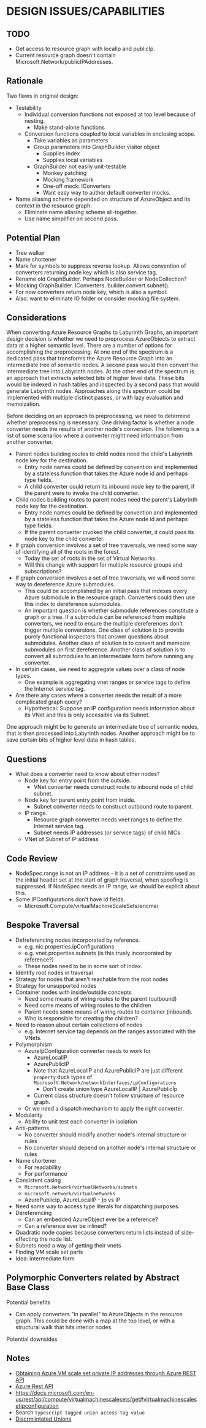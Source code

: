 # DESIGN ISSUES/CAPABILITIES

## TODO
* Get access to resource graph with localIp and publicIp.
* Current resource graph doesn't contain Microsoft.Network/publicIPAddresses.

## Rationale

Two flaws in original design:
* Testability
  * Individual conversion functions not exposed at top level because of nesting.
    * Make stand-alone functions
  * Conversion functions coupled to local variables in enclosing scope.
    * Take variables as parameters
    * Group parameters into GraphBuilder visitor object
      * Supplies index
      * Supplies local variables
    * GraphBuilder not easily unit-testable
      * Monkey patching
      * Mocking framework
      * One-off mock: IConverters
      * Want easy way to author default converter mocks.
* Name aliasing scheme depended on structure of AzureObject and its context in the resource graph.
  * Eliminate name aliasing scheme all-together.
  * Use name simplifier on second pass.

## Potential Plan
* Tree walker
* Name shortener
* Mark for symbols to suppress reverse lookup. Allows convention of converters returning node key which is also service tag.
* Rename old GraphBuilder. Perhaps NodeBuilder or NodeCollection?
* Mocking GraphBuilder. IConverters. builder.convert.subnet().
* For now converters return node key, which is also a symbol.
* Also: want to eliminate IO folder or consider mocking file system.



## Considerations

When converting Azure Resource Graphs to Labyrinth Graphs, an important design decision is whether we need to preprocess AzureObjects to extract data at a higher semantic level. There are a number of options for accomplishing the preprocessing. At one end of the spectrum is a dedicated pass that transforms the Azure Resource Graph into an intermediate tree of semantic nodes. A second pass would then convert the intermediate tree into Labyrinth nodes. At the other end of the spectrum is an approach that extracts selected bits of higher level data. These bits would be indexed in hash tables and inspected by a second pass that would generate Labyrinth nodes. Approaches along this spectrum could be implemented with multiple distinct passes, or with lazy evaluation and memoization.

Before deciding on an approach to preprocessing, we need to determine whether preprocessing is necessary. One driving factor is whether a node converter needs the results of another node's conversion. The following is a list of some scenarios where a converter might need information from another converter.
* Parent nodes building routes to child nodes need the child's Labyrinth node key for the destination.
  * Entry node names could be defined by convention and implemented by a stateless function that takes the Azure node id and perhaps type fields.
  * A child converter could return its inbound node key to the parent, if the parent were to invoke the child converter.
* Child nodes building routes to parent nodes need the parent's Labyrinth node key for the destination.
  * Entry node names could be defined by convention and implemented by a stateless function that takes the Azure node id and perhaps type fields.
  * If the parent converter invoked the child converter, it could pass its node key to the child converter.
* If graph conversion involves a set of tree traversals, we need some way of identifying all of the roots in the forest.
  * Today the set of roots in the set of Virtual Networks.
  * Will this change with support for multiple resource groups and subscriptions?
* If graph conversion involves a set of tree traversals, we will need some way to dereference Azure submodules.
  * This could be accomplished by an initial pass that indexes every Azure submodule in the resource graph. Converters could then use this index to dereference submodules.
  * An important question is whether submodule references constitute a graph or a tree. If a submodule can be referenced from multiple converters, we need to ensure the multiple dereferences don't trigger multiple conversions. One class of solution is to provide purely functional inspectors that answer questions about submodules. Another class of solution is to convert and memoize submodules on first dereference. Another class of solution is to convert all submodules to an intermediate form before running any converter.
* In certain cases, we need to aggregate values over a class of node types.
  * One example is aggregating vnet ranges or service tags to define the Internet service tag.
* Are there any cases where a converter needs the result of a more complicated graph query?
  * Hypothetical: Suppose an IP configuration needs information about its VNet and this is only accessible via its Subnet.

One approach might be to generate an intermediate tree of semantic nodes, that is then processed into Labyrinth nodes. Another approach might be to save certain bits of higher level data in hash tables. 

## Questions
* What does a converter need to know about other nodes?
  * Node key for entry point from the outside.
    * VNet converter needs construct route to inbound node of child subnet.
  * Node key for parent entry point from inside.
    * Subnet converter needs to construct outbound route to parent.
  * IP range.
    * Resource graph converter needs vnet ranges to define the Internet service tag.
    * Subnet needs IP addresses (or service tags) of child NICs
  * VNet of Subnet of IP address

## Code Review
* NodeSpec.range is not an IP address - it is a set of constraints used as the initial header set at the start of graph traversal, when spoofing is suppressed. If NodeSpec needs an IP range, we should be explicit about this.
* Some IPConfigurations don't have id fields.
  * Microsoft.Compute/virtualMachineScaleSets/ericmai

## Bespoke Traversal
* Defreferencing nodes incorporated by reference.
  * e.g. nic.properties.ipConfigurations
  * e.g. vnet.properties.subnets (is this truely incorporated by reference?)
  * These nodes need to be in some sort of index.
* Identify root nodes in traversal
* Strategy for nodes that aren't reachable from the root nodes
* Strategy for unsupported nodes
* Container nodes with inside/outside concepts
  * Need some means of wiring routes to the parent (outbound)
  * Need some means of wiring routes to the children
  * Parent needs some means of wiring routes to container (inbound).
  * Who is responsible for creating the children?
* Need to reason about certain collections of nodes
  * e.g. Internet service tag depends on the ranges associated with the VNets.
* Polymorphism
  * AzureIpConfiguration converter needs to work for
    * AzureLocalIP
    * AzurePublicIP
    * Note that AzureLocalIP and AzurePublicIP are just different `property` duck types of `Microsoft.Network/networkInterfaces/ipConfigurations`
      * Don't create union type AzureLocalIP | AzurePublicIp
    * Current class structure doesn't follow structure of resource graph.
  * Or we need a dispatch mechanism to apply the right converter.
* Modularity
  * Ability to unit test each converter in isolation
* Anti-patterns
  * No converter should modify another node's internal structure or rules
  * No converter should depend on another node's internal structure or rules
* Name shortener
  * For readability
  * For performance
* Consistent casing
  * `Microsoft.Network/virtualNetworks/subnets`
  * `microsoft.network/virtualnetworks`
  * AzurePublicIp, AzureLocalIP - Ip vs IP
* Need some way to access type literals for dispatching purposes.
* Dereferencing
  * Can an embedded AzureObject ever be a reference?
  * Can a reference ever be inlined?
* Quadratic node copies because converters return lists instead of side-effecting the node list.
* Subnets need a way of getting their vnets
* Finding VM scale set parts
* Idea: intermediate form

## Polymorphic Converters related by Abstract Base Class
Potential benefits
* Can apply converters "in parallel" to AzureObjects in the resource graph. This could be done with a map at the top level, or with a structural walk that hits interior nodes.

Potential downsides

## Notes

* [Obtaining Azure VM scale set private IP addresses through Azure REST API](https://stackoverflow.com/questions/50111834/obtaining-azure-vm-scale-set-private-ip-addresses-through-azure-rest-api)
* [Azure Rest API](https://docs.microsoft.com/en-us/rest/api/virtualnetwork/virtualnetworks/get#ipconfiguration)
* https://docs.microsoft.com/en-us/rest/api/compute/virtualmachinescalesets/get#virtualmachinescalesetipconfiguration
* Search `typescript tagged union access tag value`
* [Discrmiintated Unions](https://stackoverflow.com/questions/48750647/get-type-of-union-by-discriminant)

